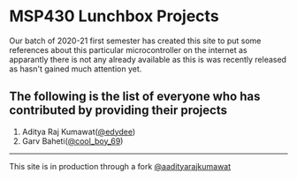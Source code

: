# MSP430 Lunchbox Projects

Our batch of 2020-21 first semester has created this site to put some references about this particular microcontroller on the internet as apparantly there is not any already available as this is was recently released as hasn't gained much attention yet.

## The following is the list of everyone who has contributed by providing their projects

1. Aditya Raj Kumawat([@edydee](https://localhost:4000))
2. Garv Baheti([@cool_boy_69](https://localhost:5000))

---

This site is in production through a fork [@aadityarajkumawat](https://github.com/aadityarajkumawat)

